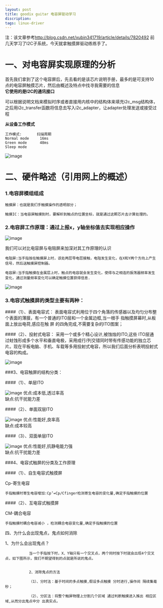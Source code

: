 ```yaml
---
layout: post
title: goodix guitar 电容屏驱动学习
discription: 
tags: linux-driver
---
```

  注：该文章参考<http://blog.csdn.net/xubin341719/article/details/7820492>
  前几天学习了I2C子系统，今天就拿触摸屏驱动练练手了。

 一、对电容屏实现原理的分析
======

  首先我们拿到了这个电容屏后，先去看的是该芯片说明手册，最多的是可支持10点的电容屏触摸芯片，然后由概述及特点中找寻我需要的信息     
   **它使用的是I2C的通讯接口**

  可以根据说明文档来模拟时序或者直接用内核中的结构体来填充i2c_msg结构体，之后用i2c_transfer函数将信息去写入i2c_adapter，让adapter处理发送或接受过程

   **从设备工作模式**

    工作模式:       扫描周期   
    Normal mode     16ms  
    Green mode      48ms  
    Sleep mode      

  ![image](https://raw.githubusercontent.com/zhaoguangqiang/zhaoguangqiang.github.com/master/_posts/2014/img/work_mode.png)

 二、硬件略述（引用网上的概述）
======

### 1.电容屏模组组成

    触摸屏：也就是我们手触摸操作的透明部分；

    触摸IC：当电容屏触摸到时，要解析到触点的位置坐标，就是通过这颗芯片去计算处理的。

### 2.电容屏工作原理：通过上报x，y轴坐标值去实现相应操作

  ![image](https://raw.githubusercontent.com/zhaoguangqiang/zhaoguangqiang.github.com/master/_posts/2014/img/1343834433_2370.jpg)

  我们可以对比电容屏与电阻屏来加深对其工作原理的认识

    电阻屏:当手指按在触摸屏上时，该处两层导电层接触，电阻发生变化，在X和Y两个方向上产生信号，然后送触摸屏控制器。

    电容屏:当手指触摸在金属层上时，触点的电容就会发生变化，使得与之相连的振荡器频率发生变化，通过测量频率变化可以确定触摸位置获得信息.
    
  ![image](https://raw.githubusercontent.com/zhaoguangqiang/zhaoguangqiang.github.com/master/_posts/2014/img/4168.jpg)
  
### 3.电容式触摸屏的类型主要有两种：

####（1）、表面电容式：
   表面电容式利用位于四个角落的传感器以及均匀分布整个表面的薄膜，有一个普通的ITO层和一个金属边框,当一根手 指触摸屏幕时,从板面上放出电荷,感应在触 屏 的四角完成,不需要复杂的ITO图案；

####（2）、投射式电容：
   采用一个或多个精心设计,被蚀烛的ITO,这些 ITO层通过蛀蚀形成多个水平和垂直电极，采用成行/列交错同时带有传感功能的独立芯片。现在平板电脑、手机、车载等多用投射式电容，所以我们后面分析表明投射式电容的构成。

  ![image](https://raw.githubusercontent.com/zhaoguangqiang/zhaoguangqiang.github.com/master/_posts/2014/img/7640.jpg)

###3、电容触屏的结构分类：

####（1）、单层ITO 

  ![image](https://raw.githubusercontent.com/zhaoguangqiang/zhaoguangqiang.github.com/master/_posts/2014/img/ITO1.jpg)
    优点:成本低,透过率高  
    缺点:抗干扰能力差  

####（2）、单面双层ITO 

  ![image](https://raw.githubusercontent.com/zhaoguangqiang/zhaoguangqiang.github.com/master/_posts/2014/img/ITO2.jpg)
    优点:性能好,良率高  
    缺点:成本较高  

####（3）、双面单层ITO 

  ![image](https://raw.githubusercontent.com/zhaoguangqiang/zhaoguangqiang.github.com/master/_posts/2014/img/ITO3.jpg)
    优点:性能好,抗静电能力强  
    缺点:抗干扰能力差  

###4、电容式触屏的分类及工作原理

####（1）、自生电容式触摸屏 

  Cp-寄生电容

    手指触摸时寄生电容增加:Cp’=Cp/Cfinger检测寄生电容的变化量,确定手指触摸的位置

####（2）、互电容式触摸屏 

  CM-耦合电容

    手指触摸时耦合电容减小 ，检测耦合电容变化量,确定手指触摸的位置

四、为什么会出现鬼点，鬼点如何消除

1、为什么会出现鬼点？

               当一个手指按下时，X、Y轴只有一个交叉点，两个同时按下时就会出现4个交叉点，如下图所示，我们不期望得到的点就是所说的鬼点。


               2、消除鬼点的方法

               （1）、分时法：基于时间的多点触摸,假设多点触摸 分时进行,操作间 隔续集毫秒；

               （2）、分区法：将整个触屏物理上分割几个区域 通过判断触摸进入推出 相应区域,从而分出鬼点中分 出真实点。





    

  













